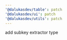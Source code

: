 ```yaml
---
'@dalukasdev/table': patch
'@dalukasdev/ui': patch
'@dalukasdev/utils': patch
---
```


add subkey extractor type
